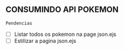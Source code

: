 ## CONSUMINDO API POKEMON

` Pendencias `

- [ ] Listar todos os pokemon na page json.ejs
- [ ] Estilizar a pagina json.ejs